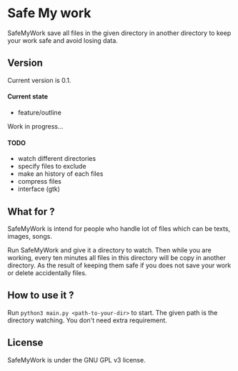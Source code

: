 # Safe My work
SafeMyWork save all files in the given directory in another directory to keep your work safe and avoid losing data.

## Version
Current version is 0.1.
#### Current state
 - feature/outline

Work in progress...

#### TODO
 - watch different directories
 - specify files to exclude
 - make an history of each files
 - compress files
 - interface (gtk)

## What for ?
SafeMyWork is intend for people who handle lot of files which can be texts, images, songs.

Run SafeMyWork and give it a directory to watch. Then while you are working, every ten minutes all files in this directory will be copy in another directory. As the result of keeping them safe if you does not save your work or delete accidentally files.

## How to use it ?
Run `python3 main.py <path-to-your-dir>` to start. The given path is the directory watching. You don't need extra requirement.

## License
SafeMyWork is under the GNU GPL v3 license.
